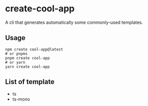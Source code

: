 # create-cool-app

A cli that generates automatically some commonly-used templates.

## Usage

```shell
npm create cool-app@latest
# or pnpms
pnpm create cool-app
# or yarn
yarn create cool-app
```

## List of template

- ts
- ts-mono
